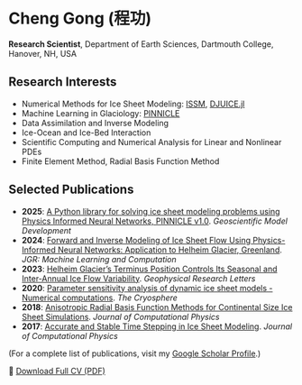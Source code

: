 # Cheng Gong (程功)

**Research Scientist**, Department of Earth Sciences, Dartmouth College, Hanover, NH, USA

## Research Interests
- Numerical Methods for Ice Sheet Modeling: [ISSM](https://github.com/ISSMteam/ISSM),  [DJUICE.jl](https://github.com/DJ4Earth/DJUICE.jl)
- Machine Learning in Glaciology: [PINNICLE](https://github.com/ISSMteam/PINNICLE)
- Data Assimilation and Inverse Modeling
- Ice-Ocean and Ice-Bed Interaction
- Scientific Computing and Numerical Analysis for Linear and Nonlinear PDEs
- Finite Element Method, Radial Basis Function Method

## Selected Publications
- **2025**: [A Python library for solving ice sheet modeling problems using Physics Informed Neural Networks, PINNICLE v1.0](https://gmd.copernicus.org/articles/18/5311/2025/). *Geoscientific Model Development*
- **2024**: [Forward and Inverse Modeling of Ice Sheet Flow Using Physics-Informed Neural Networks: Application to Helheim Glacier, Greenland](https://doi.org/10.1029/2024JH000169). *JGR: Machine Learning and Computation*
- **2023**: [Helheim Glacier’s Terminus Position Controls Its Seasonal and Inter-Annual Ice Flow Variability](https://doi.org/10.1029/2021GL097085). *Geophysical Research Letters*
- **2020**: [Parameter sensitivity analysis of dynamic ice sheet models - Numerical computations](https://doi.org/10.5194/tc-14-673-2020). *The Cryosphere*
- **2018**: [Anisotropic Radial Basis Function Methods for Continental Size Ice Sheet Simulations](https://doi.org/10.1016/j.jcp.2018.06.020). *Journal of Computational Physics*
- **2017**: [Accurate and Stable Time Stepping in Ice Sheet Modeling](https://doi.org/10.1016/j.jcp.2016.10.060). *Journal of Computational Physics*

(For a complete list of publications, visit my [Google Scholar Profile](https://scholar.google.com/citations?user=iad7UCEAAAAJ&hl=en).)

📄 [Download Full CV (PDF)](https://raw.githubusercontent.com/enigne/enigne/refs/heads/main/CV.pdf)
